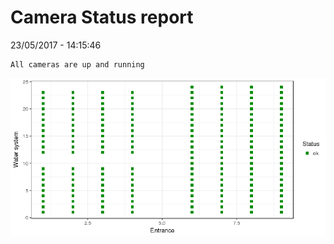 Camera Status report
================
23/05/2017 - 14:15:46

    All cameras are up and running

![](camreport_files/figure-markdown_github/unnamed-chunk-2-1.png)
